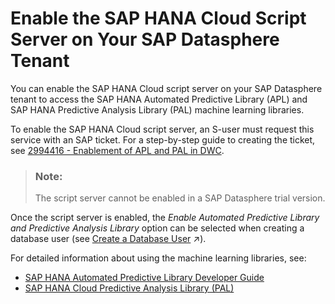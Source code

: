 <!-- loio287194276a7d4d778ec98fdde5f61335 -->

# Enable the SAP HANA Cloud Script Server on Your SAP Datasphere Tenant

You can enable the SAP HANA Cloud script server on your SAP Datasphere tenant to access the SAP HANA Automated Predictive Library \(APL\) and SAP HANA Predictive Analysis Library \(PAL\) machine learning libraries.

To enable the SAP HANA Cloud script server, an S-user must request this service with an SAP ticket. For a step-by-step guide to creating the ticket, see [2994416 - Enablement of APL and PAL in DWC](https://launchpad.support.sap.com/#/notes/2994416).

> ### Note:  
> The script server cannot be enabled in a SAP Datasphere trial version.

Once the script server is enabled, the *Enable Automated Predictive Library and Predictive Analysis Library* option can be selected when creating a database user \(see [Create a Database User](https://help.sap.com/viewer/be5967d099974c69b77f4549425ca4c0/cloud/en-US/798e3fd6707940c3bd2219b2d1ebaac2.html "Users with the DW Space Administrator or DW Integrator role (space administrators and integrators) can create database users, granting them privileges to read from and/or write to an Open SQL schema with restricted access to the space schema.") :arrow_upper_right:\).

For detailed information about using the machine learning libraries, see:

-   [SAP HANA Automated Predictive Library Developer Guide](https://help.sap.com/viewer/7223667230cb471ea916200712a9c682/2101/en-US)
-   [SAP HANA Cloud Predictive Analysis Library \(PAL\)](https://help.sap.com/viewer/319d36de4fd64ac3afbf91b1fb3ce8de/2020_03_QRC/en-US/c9eeed704f3f4ec39441434db8a874ad.html)

